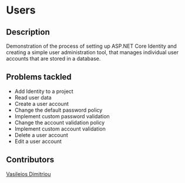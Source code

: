 # Users

## Description
Demonstration of the process of setting up ASP.NET Core Identity and creating a simple user administration tool,
that manages individual user accounts that are stored in a database.


## Problems tackled
* Add Identity to a project
* Read user data
* Create a user account
* Change the default password policy
* Implement custom password validation
* Change the account validation policy
* Implement custom account validation
* Delete a user account
* Edit a user account

## Contributors
[Vasileios Dimitriou](https://github.com/Vasilisdm)

